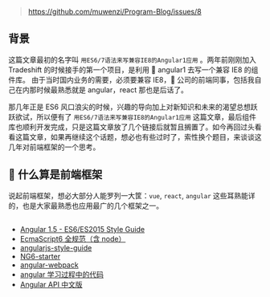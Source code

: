 > https://github.com/muwenzi/Program-Blog/issues/8

## 背景

这篇文章最初的名字叫 `用ES6/7语法来写兼容IE8的Angular1应用` 。两年前刚刚加入 Tradeshift 的时候接手的第一个项目，是利用  angular1 去写一个兼容 IE8 的组件库。
由于当时国内业务的需要，必须要兼容 IE8， 公司的前端同事，包括我自己在内那时候最熟悉就是 angular，react 那也是后话了。

那几年正是 ES6 风口浪尖的时候，兴趣的导向加上对新知识和未来的渴望总想跃跃欲试，所以便有了 `用ES6/7语法来写兼容IE8的Angular1应用` 这篇文章，最后组件库也顺利开发完成，只是这篇文章放了几个链接后就暂且搁置了。如今再回过头看看这篇文章，如果再继续这个话题，想必也有些过时了，索性换个题目，来谈谈这几年对前端框架的一个思考。

##  什么算是前端框架

说起前端框架，想必大部分人能罗列一大筐：`vue`, `react`, `angular` 这些耳熟能详的，也是大家最熟悉也应用最广的几个框架之一。

##

- [Angular 1.5 - ES6/ES2015 Style Guide](https://github.com/orizens/angular-es6-styleguide)
- [EcmaScript6 全规范（含 node）](https://github.com/ouvens/es6-code-style-guide)
- [angularjs-style-guide](https://github.com/mgechev/angularjs-style-guide/blob/master/README-zh-cn.md)
- [NG6-starter](https://github.com/AngularClass/NG6-starter)
- [angular-webpack](https://github.com/preboot/angular-webpack)
- [angular 学习过程中的代码](https://github.com/OOP-Code-Bunny/angular)
- [Angular API 中文版](http://docs.ngnice.com/guide)
